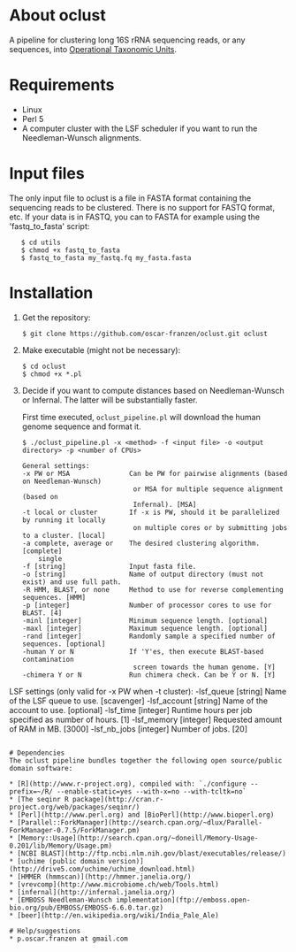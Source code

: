# About oclust
A pipeline for clustering long 16S rRNA sequencing reads, or any sequences, into
[Operational Taxonomic Units](http://en.wikipedia.org/wiki/Operational_taxonomic_unit).

# Requirements
* Linux
* Perl 5
* A computer cluster with the LSF scheduler if you want to run the Needleman-Wunsch alignments.

# Input files
The only input file to oclust is a file in FASTA format containing the sequencing reads to be
clustered. There is no support for FASTQ format, etc. If your data is in FASTQ, you can to FASTA
for example using the 'fastq_to_fasta' script:

```
   $ cd utils
   $ chmod +x fastq_to_fasta
   $ fastq_to_fasta my_fastq.fq my_fasta.fasta
```

# Installation
1. Get the repository:

   `$ git clone https://github.com/oscar-franzen/oclust.git oclust`

2. Make executable (might not be necessary):

   ```
   $ cd oclust
   $ chmod +x *.pl
   ```

3. Decide if you want to compute distances based on Needleman-Wunsch or Infernal. The latter will
   be substantially faster.

   First time executed, `oclust_pipeline.pl` will download the human genome sequence and
   format it.

   ```
   $ ./oclust_pipeline.pl -x <method> -f <input file> -o <output directory> -p <number of CPUs>

   General settings:
   -x PW or MSA               Can be PW for pairwise alignments (based on Needleman-Wunsch)
                               or MSA for multiple sequence alignment (based on
                               Infernal). [MSA]
   -t local or cluster        If -x is PW, should it be parallelized by running it locally
                               on multiple cores or by submitting jobs to a cluster. [local]
   -a complete, average or    The desired clustering algorithm. [complete]
       single    
   -f [string]                Input fasta file.
   -o [string]                Name of output directory (must not exist) and use full path.
   -R HMM, BLAST, or none     Method to use for reverse complementing sequences. [HMM]
   -p [integer]               Number of processor cores to use for BLAST. [4]
   -minl [integer]            Minimum sequence length. [optional]
   -maxl [integer]            Maximum sequence length. [optional]
   -rand [integer]            Randomly sample a specified number of sequences. [optional]
   -human Y or N              If 'Y'es, then execute BLAST-based contamination
                               screen towards the human genome. [Y]
   -chimera Y or N            Run chimera check. Can be Y or N. [Y]

  LSF settings (only valid for -x PW when -t cluster):
   -lsf_queue [string]       Name of the LSF queue to use. [scavenger]
   -lsf_account [string]     Name of the account to use. [optional]
   -lsf_time [integer]       Runtime hours per job specified as number of hours. [1]
   -lsf_memory [integer]     Requested amount of RAM in MB. [3000]
   -lsf_nb_jobs [integer]    Number of jobs. [20]
   ```

# Dependencies
The oclust pipeline bundles together the following open source/public domain software:

* [R](http://www.r-project.org), compiled with: `./configure --prefix=~/R/ --enable-static=yes --with-x=no --with-tcltk=no`
* [The seqinr R package](http://cran.r-project.org/web/packages/seqinr/)
* [Perl](http://www.perl.org) and [BioPerl](http://www.bioperl.org)
* [Parallel::ForkManager](http://search.cpan.org/~dlux/Parallel-ForkManager-0.7.5/ForkManager.pm)
* [Memory::Usage](http://search.cpan.org/~doneill/Memory-Usage-0.201/lib/Memory/Usage.pm)
* [NCBI BLAST](http://ftp.ncbi.nlm.nih.gov/blast/executables/release/)
* [uchime (public domain version)](http://drive5.com/uchime/uchime_download.html)
* [HMMER (hmmscan)](http://hmmer.janelia.org/)
* [vrevcomp](http://www.microbiome.ch/web/Tools.html)
* [infernal](http://infernal.janelia.org/)
* [EMBOSS Needleman-Wunsch implementation](ftp://emboss.open-bio.org/pub/EMBOSS/EMBOSS-6.6.0.tar.gz)
* [beer](http://en.wikipedia.org/wiki/India_Pale_Ale)

# Help/suggestions
* p.oscar.franzen at gmail.com
